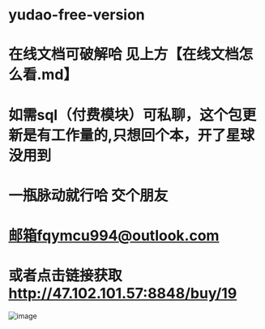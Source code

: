 # yudao-free-version
# 在线文档可破解哈 见上方【在线文档怎么看.md】
# 如需sql（付费模块）可私聊，这个包更新是有工作量的,只想回个本，开了星球没用到
# 一瓶脉动就行哈 交个朋友
# 邮箱fqymcu994@outlook.com
# 或者点击链接获取 http://47.102.101.57:8848/buy/19
![image](https://github.com/user-attachments/assets/4e0aaee6-daef-4f6d-95c7-7760f95e0f38)

